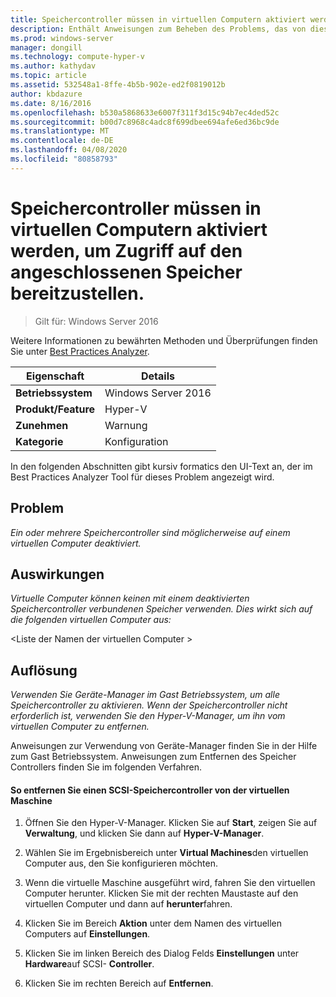 ```yaml
---
title: Speichercontroller müssen in virtuellen Computern aktiviert werden, um Zugriff auf den angeschlossenen Speicher bereitzustellen.
description: Enthält Anweisungen zum Beheben des Problems, das von dieser Best Practices Analyzer Regel gemeldet wird.
ms.prod: windows-server
manager: dongill
ms.technology: compute-hyper-v
ms.author: kathydav
ms.topic: article
ms.assetid: 532548a1-8ffe-4b5b-902e-ed2f0819012b
author: kbdazure
ms.date: 8/16/2016
ms.openlocfilehash: b530a5868633e6007f311f3d15c94b7ec4ded52c
ms.sourcegitcommit: b00d7c8968c4adc8f699dbee694afe6ed36bc9de
ms.translationtype: MT
ms.contentlocale: de-DE
ms.lasthandoff: 04/08/2020
ms.locfileid: "80858793"
---
```

# <a name="storage-controllers-should-be-enabled-in-virtual-machines-to-provide-access-to-attached-storage"></a>Speichercontroller müssen in virtuellen Computern aktiviert werden, um Zugriff auf den angeschlossenen Speicher bereitzustellen.

>Gilt für: Windows Server 2016

Weitere Informationen zu bewährten Methoden und Überprüfungen finden Sie unter [Best Practices Analyzer](https://go.microsoft.com/fwlink/?LinkId=122786).  
  
|Eigenschaft|Details|  
|-|-|  
|**Betriebssystem**|Windows Server 2016|  
|**Produkt/Feature**|Hyper-V|  
|**Zunehmen**|Warnung|  
|**Kategorie**|Konfiguration|  

In den folgenden Abschnitten gibt kursiv formatics den UI-Text an, der im Best Practices Analyzer Tool für dieses Problem angezeigt wird.

## <a name="issue"></a>Problem  
  
*Ein oder mehrere Speichercontroller sind möglicherweise auf einem virtuellen Computer deaktiviert.*  
  
## <a name="impact"></a>Auswirkungen  
  
*Virtuelle Computer können keinen mit einem deaktivierten Speichercontroller verbundenen Speicher verwenden. Dies wirkt sich auf die folgenden virtuellen Computer aus:*  
  
\<Liste der Namen der virtuellen Computer >  
  
## <a name="resolution"></a>Auflösung  
  
*Verwenden Sie Geräte-Manager im Gast Betriebssystem, um alle Speichercontroller zu aktivieren. Wenn der Speichercontroller nicht erforderlich ist, verwenden Sie den Hyper-V-Manager, um ihn vom virtuellen Computer zu entfernen.*  
  
Anweisungen zur Verwendung von Geräte-Manager finden Sie in der Hilfe zum Gast Betriebssystem. Anweisungen zum Entfernen des Speicher Controllers finden Sie im folgenden Verfahren.  
  
#### <a name="to-remove-a-scsi-storage-controller-from-the-virtual-machine"></a>So entfernen Sie einen SCSI-Speichercontroller von der virtuellen Maschine  
  
1.  Öffnen Sie den Hyper-V-Manager. Klicken Sie auf **Start**, zeigen Sie auf **Verwaltung**, und klicken Sie dann auf **Hyper-V-Manager**.  
  
2.  Wählen Sie im Ergebnisbereich unter **Virtual Machines**den virtuellen Computer aus, den Sie konfigurieren möchten.  
  
3.  Wenn die virtuelle Maschine ausgeführt wird, fahren Sie den virtuellen Computer herunter. Klicken Sie mit der rechten Maustaste auf den virtuellen Computer und dann auf **herunter**fahren.  
  
4.  Klicken Sie im Bereich **Aktion** unter dem Namen des virtuellen Computers auf **Einstellungen**.  
  
5.  Klicken Sie im linken Bereich des Dialog Felds **Einstellungen** unter **Hardware**auf SCSI- **Controller**.  
  
6.  Klicken Sie im rechten Bereich auf **Entfernen**.  
  


